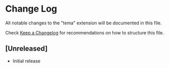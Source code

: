 # Change Log

All notable changes to the "tema" extension will be documented in this file.

Check [Keep a Changelog](http://keepachangelog.com/) for recommendations on how to structure this file.

## [Unreleased]

- Initial release
